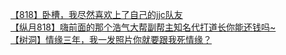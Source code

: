 [【818】卧槽，我尽然喜欢上了自己的jjc队友](http://tieba.baidu.com/p/3420506870?see_lz=1&pn=)   
[【纵月818】嗨前面的那个浩气大帮副帮主知名代打道长你能还钱吗~](http://tieba.baidu.com/p/3420404879?see_lz=1&pn=)   
[【树洞】情缘三年，我一发照片你就要跟我死情缘？](http://tieba.baidu.com/p/3420266223?see_lz=1&pn=)   
